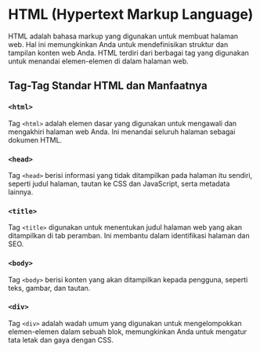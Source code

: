 # HTML (Hypertext Markup Language)

HTML adalah bahasa markup yang digunakan untuk membuat halaman web. Hal ini memungkinkan Anda untuk mendefinisikan struktur dan tampilan konten web Anda. HTML terdiri dari berbagai tag yang digunakan untuk menandai elemen-elemen di dalam halaman web.

## Tag-Tag Standar HTML dan Manfaatnya

### `<html>`

Tag `<html>` adalah elemen dasar yang digunakan untuk mengawali dan mengakhiri halaman web Anda. Ini menandai seluruh halaman sebagai dokumen HTML.

### `<head>`

Tag `<head>` berisi informasi yang tidak ditampilkan pada halaman itu sendiri, seperti judul halaman, tautan ke CSS dan JavaScript, serta metadata lainnya.

### `<title>`

Tag `<title>` digunakan untuk menentukan judul halaman web yang akan ditampilkan di tab peramban. Ini membantu dalam identifikasi halaman dan SEO.

### `<body>`

Tag `<body>` berisi konten yang akan ditampilkan kepada pengguna, seperti teks, gambar, dan tautan.

### `<div>`

Tag `<div>` adalah wadah umum yang digunakan untuk mengelompokkan elemen-elemen dalam sebuah blok, memungkinkan Anda untuk mengatur tata letak dan gaya dengan CSS.
